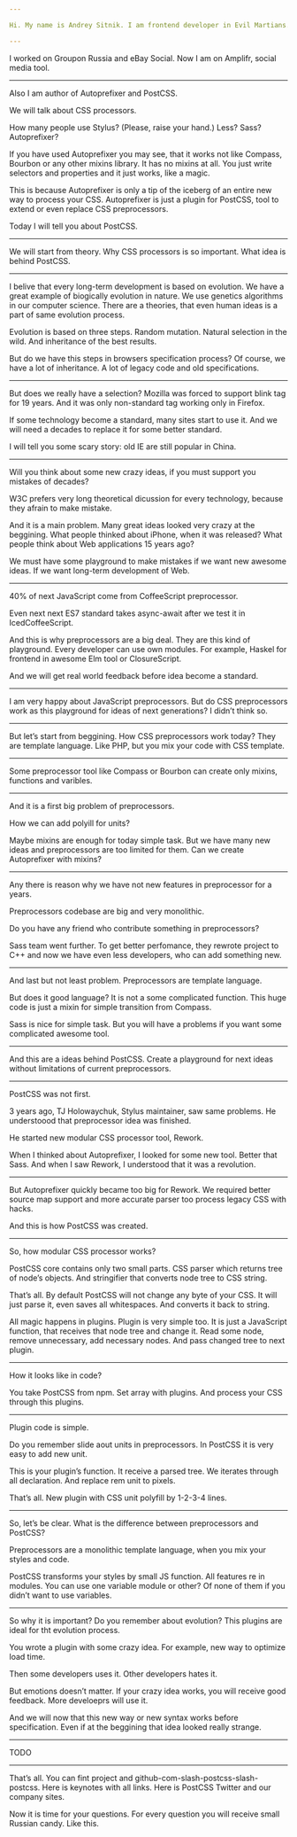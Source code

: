 ```yaml
---

Hi. My name is Andrey Sitnik. I am frontend developer in Evil Martians.

---
```


I worked on Groupon Russia and eBay Social.
Now I am on Amplifr, social media tool.

---

Also I am author of Autoprefixer and PostCSS.

We will talk about CSS processors.

How many people use Stylus? (Please, raise your hand.)
Less?
Sass?
Autoprefixer?

If you have used Autoprefixer you may see, that it works not like Compass,
Bourbon or any other mixins library. It has no mixins at all.
You just write selectors and properties and it just works, like a magic.

This is because Autoprefixer is only a tip of the iceberg of an entire new way
to process your CSS. Autoprefixer is just a plugin for PostCSS, tool to extend
or even replace CSS preprocessors.

Today I will tell you about PostCSS.

---

We will start from theory. Why CSS processors is so important.
What idea is behind PostCSS.

---

I belive that every long-term development is based on evolution.
We have a great example of biogically evolution in nature.
We use genetics algorithms in our computer science.
There are a theories, that even human ideas is a part of same evolution process.

Evolution is based on three steps. Random mutation. Natural selection
in the wild. And inheritance of the best results.

But do we have this steps in browsers specification process?
Of course, we have a lot of inheritance.
A lot of legacy code and old specifications.

---

But does we really have a selection? Mozilla was forced to support blink tag
for 19 years. And it was only non-standard tag working only in Firefox.

If some technology become a standard, many sites start to use it.
And we will need a decades to replace it for some better standard.

I will tell you some scary story: old IE are still popular in China.

---

Will you think about some new crazy ideas, if you must support you mistakes
of decades?

W3C prefers very long theoretical dicussion for every technology, because they
afrain to make mistake.

And it is a main problem. Many great ideas looked very crazy at the beggining.
What people thinked about iPhone, when it was released? What people think about
Web applications 15 years ago?

We must have some playground to make mistakes if we want new awesome ideas.
If we want long-term development of Web.

---

40% of next JavaScript come from CoffeeScript preprocessor.

Even next next ES7 standard takes async-await after we test
it in IcedCoffeeScript.

And this is why preprocessors are a big deal. They are this kind of playground.
Every developer can use own modules.
For example, Haskel for frontend in awesome Elm tool or ClosureScript.

And we will get real world feedback before idea become a standard.

---

I am very happy about JavaScript preprocessors.
But do CSS preprocessors work as this playground for ideas of next generations?
I didn’t think so.

---

But let’s start from beggining. How CSS preprocessors work today?
They are template language. Like PHP, but you mix your code with CSS template.

---

Some preprocessor tool like Compass or Bourbon can create only mixins,
functions and varibles.

---

And it is a first big problem of preprocessors.

How we can add polyill for units?

Maybe mixins are enough for today simple task.
But we have many new ideas and preprocessors are too limited for them.
Can we create Autoprefixer with mixins?

---

Any there is reason why we have not new features in preprocessor for a years.

Preprocessors codebase are big and very monolithic.

Do you have any friend who contribute something in preprocessors?

Sass team went further. To get better perfomance, they rewrote project to C++
and now we have even less developers, who can add something new.

---

And last but not least problem. Preprocessors are template language.

But does it good language? It is not a some complicated function. This huge
code is just a mixin for simple transition from Compass.

Sass is nice for simple task. But you will have a problems if you want some
complicated awesome tool.

---

And this are a ideas behind PostCSS. Create a playground for next ideas
without limitations of current preprocessors.

---

PostCSS was not first.

3 years ago, TJ Holowaychuk, Stylus maintainer, saw same problems.
He understoood that preprocessor idea was finished.

He started new modular CSS processor tool, Rework.

When I thinked about Autoprefixer, I looked for some new tool. Better that Sass.
And when I saw Rework, I understood that it was a revolution.

---

But Autoprefixer quickly became too big for Rework.
We required better source map support and
more accurate parser too process legacy CSS with hacks.

And this is how PostCSS was created.

---

So, how modular CSS processor works?

PostCSS core contains only two small parts. CSS parser which returns
tree of node’s objects. And stringifier that converts node tree to CSS string.

That’s all. By default PostCSS will not change any byte of your CSS.
It will just parse it, even saves all whitespaces. And converts it back
to string.

All magic happens in plugins.
Plugin is very simple too.
It is just a JavaScript function, that receives that node tree and change it.
Read some node, remove unnecessary, add necessary nodes.
And pass changed tree to next plugin.

---

How it looks like in code?

You take PostCSS from npm. Set array with plugins. And process your CSS
through this plugins.

---

Plugin code is simple.

Do you remember slide aout units in preprocessors. In PostCSS it is very easy
to add new unit.

This is your plugin’s function. It receive a parsed tree. We iterates through
all declaration. And replace rem unit to pixels.

That’s all. New plugin with CSS unit polyfill by 1-2-3-4 lines.

---

So, let’s be clear.
What is the difference between preprocessors and PostCSS?

Preprocessors are a monolithic template language,
when you mix your styles and code.

PostCSS transforms your styles by small JS function.
All features re in modules. You can use one variable module or other?
Of none of them if you didn’t want to use variables.

---

So why it is important? Do you remember about evolution?
This plugins are ideal for tht evolution process.

You wrote a plugin with some crazy idea. For example, new way to optimize
load time.

Then some developers uses it. Other developers hates it.

But emotions doesn’t matter. If your crazy idea works, you will receive
good feedback. More develoeprs will use it.

And we will now that this new way or new syntax works before specification.
Even if at the beggining that idea looked really strange.

---

TODO

---

That’s all. You can fint project and github-com-slash-postcss-slash-postcss.
Here is keynotes with all links. Here is PostCSS Twitter and our company sites.

Now it is time for your questions.
For every question you will receive small Russian candy. Like this.
